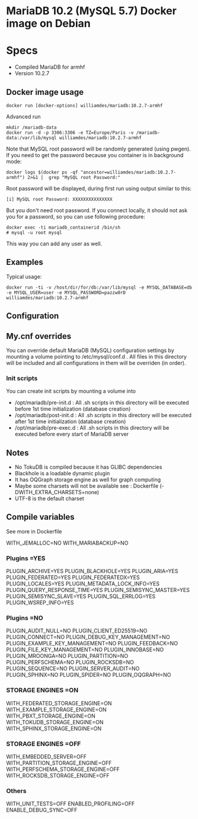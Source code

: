# MariaDB 10.2 (MySQL 5.7) Docker image on Debian

# Specs
- Compiled MariaDB for armhf
- Version 10.2.7

## Docker image usage

```
docker run [docker-options] williamdes/mariadb:10.2.7-armhf
```

Advanced run
```
mkdir /mariadb-data
docker run -d -p 3306:3306 -e TZ=Europe/Paris -v /mariadb-data:/var/lib/mysql williamdes/mariadb:10.2.7-armhf
```

Note that MySQL root password will be randomly generated (using pwgen).
If you need to get the password because you container is in background mode:
```
docker logs $(docker ps -qf "ancestor=williamdes/mariadb:10.2.7-armhf") 2>&1 |  grep "MySQL root Password:"
```
Root password will be displayed, during first run using output similar to this:
```
[i] MySQL root Password: XXXXXXXXXXXXXXX
```

But you don't need root password. If you connect locally, it should not
ask you for a password, so you can use following procedure:
```
docker exec -ti mariadb_containerid /bin/sh
# mysql -u root mysql
```
This way you can add any user as well.

## Examples

Typical usage:

```
docker run -ti -v /host/dir/for/db:/var/lib/mysql -e MYSQL_DATABASE=db -e MYSQL_USER=user -e MYSQL_PASSWORD=pazzw0rD williamdes/mariadb:10.2.7-armhf
```

## Configuration

## My.cnf overrides

You can override default MariaDB (MySQL) configuration settings by mounting a volume pointing to /etc/mysql/conf.d .
All files in this directory will be included and all configurations in them will be overriden (in order).

### Init scripts

You can create init scripts by mounting a volume into
- /opt/mariadb/pre-init.d : All .sh scripts in this directory will be executed before 1st time initialization (database creation)
- /opt/mariadb/post-init.d : All .sh scripts in this directory will be executed after 1st time initialization (database creation)
- /opt/mariadb/pre-exec.d : All .sh scripts in this directory will be executed before every start of MariaDB server

## Notes

- No TokuDB is compiled because it has GLIBC dependencies
- Blackhole is a loadable dynamic plugin
- It has OQGraph storage engine as well for graph computing
- Maybe some charsets will not be available see : Dockerfile (-DWITH_EXTRA_CHARSETS=none)
- UTF-8 is the default charset

## Compile variables

See more in Dockerfile

WITH_JEMALLOC=NO
WITH_MARIABACKUP=NO
### Plugins =YES
PLUGIN_ARCHIVE=YES
PLUGIN_BLACKHOLE=YES
PLUGIN_ARIA=YES
PLUGIN_FEDERATED=YES
PLUGIN_FEDERATEDX=YES
PLUGIN_LOCALES=YES
PLUGIN_METADATA_LOCK_INFO=YES
PLUGIN_QUERY_RESPONSE_TIME=YES
PLUGIN_SEMISYNC_MASTER=YES
PLUGIN_SEMISYNC_SLAVE=YES
PLUGIN_SQL_ERRLOG=YES
PLUGIN_WSREP_INFO=YES
### Plugins =NO
PLUGIN_AUDIT_NULL=NO
PLUGIN_CLIENT_ED25519=NO
PLUGIN_CONNECT=NO
PLUGIN_DEBUG_KEY_MANAGEMENT=NO
PLUGIN_EXAMPLE_KEY_MANAGEMENT=NO
PLUGIN_FEEDBACK=NO
PLUGIN_FILE_KEY_MANAGEMENT=NO
PLUGIN_INNOBASE=NO
PLUGIN_MROONGA=NO
PLUGIN_PARTITION=NO
PLUGIN_PERFSCHEMA=NO
PLUGIN_ROCKSDB=NO
PLUGIN_SEQUENCE=NO
PLUGIN_SERVER_AUDIT=NO
PLUGIN_SPHINX=NO
PLUGIN_SPIDER=NO
PLUGIN_OQGRAPH=NO
### STORAGE ENGINES =ON
WITH_FEDERATED_STORAGE_ENGINE=ON
WITH_EXAMPLE_STORAGE_ENGINE=ON
WITH_PBXT_STORAGE_ENGINE=ON
WITH_TOKUDB_STORAGE_ENGINE=ON
WITH_SPHINX_STORAGE_ENGINE=ON
### STORAGE ENGINES =OFF
WITH_EMBEDDED_SERVER=OFF
WITH_PARTITION_STORAGE_ENGINE=OFF
WITH_PERFSCHEMA_STORAGE_ENGINE=OFF
WITH_ROCKSDB_STORAGE_ENGINE=OFF
### Others
WITH_UNIT_TESTS=OFF
ENABLED_PROFILING=OFF
ENABLE_DEBUG_SYNC=OFF